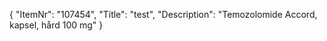 {
  "ItemNr": "107454",
  "Title": "test",
  "Description": "Temozolomide Accord, kapsel, hård 100 mg"
}